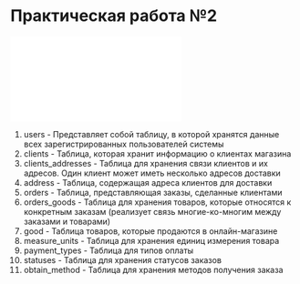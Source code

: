 # Практическая работа №2

![pr2](./pr2.md)

1. users - Представляет собой таблицу, в которой хранятся данные всех зарегистрированных пользователей системы
2. clients - Таблица, которая хранит информацию о клиентах магазина
3. clients_addresses - Таблица для хранения связи клиентов и их адресов. Один клиент может иметь несколько адресов доставки
4. address - Таблица, содержащая адреса клиентов для доставки
5. orders - Таблица, представляющая заказы, сделанные клиентами
6. orders_goods - Таблица для хранения товаров, которые относятся к конкретным заказам (реализует связь многие-ко-многим между заказами и товарами)
7. good - Таблица товаров, которые продаются в онлайн-магазине
8. measure_units - Таблица для хранения единиц измерения товара
9. payment_types - Таблица для типов оплаты
10. statuses - Таблица для хранения статусов заказов
11. obtain_method - Таблица для хранения методов получения заказа